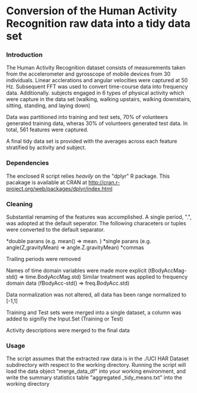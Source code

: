 # Conversion of the Human Activity Recognition raw data into a tidy data set

### Introduction

The Human Activity Recognition dataset consists of measurements taken from 
the accelerometer and gyrosscope of mobile devices from 30 individuals. Linear
acclerations and angular velocities were captured at 50 Hz. Subsequent FFT
was used to convert time-course data into frequency data. Additionally.
subjects engaged in 6 types of physical activity which were capture in the data
set (walking, walking upstairs, walking downstairs, sitting, standing, and laying down)

Data was partitioned into training and test sets, 70% of volunteers generated training
data, wheras 30% of volunteers generated test data. In total, 561 features were captured.

A final tidy data set is provided with the averages across each feature stratified
by activity and subject.

### Dependencies

The enclosed R script relies *heavily* on the "dplyr" R package. This pacakage is available at CRAN at
http://cran.r-project.org/web/packages/dplyr/index.html

### Cleaning

Substantial renaming of the features was accomplished. A single period, ".", 
was adopted at the default seperator. The following characeters or tuples
were converted to the default separator.

*double parans (e.g. mean() => mean. )
*single parans (e.g. angle(Z,gravityMean) => angle.Z.gravityMean)
*commas

Trailing periods were removed

Names of time domain variables were made more explicit (tBodyAccMag-std() => time.BodyAccMag.std)
Similar treatment was applied to frequency domain data (fBodyAcc-std() => freq.BodyAcc.std)

Data normalization was not altered, all data has been range normalized to [-1,1]

Training and Test sets were merged into a single dataset, a column was added to signifiy the Input.Set (Training or Test)

Activity descriptions were merged to the final data

### Usage

The script assumes that the extracted raw data is in the ./UCI HAR Dataset subdirectory with respect to the working directory.
Running the script will load the data object "merge_data_df" into your working environment, and write the summary statistics
table "aggregated _tidy_means.txt" into the working directory